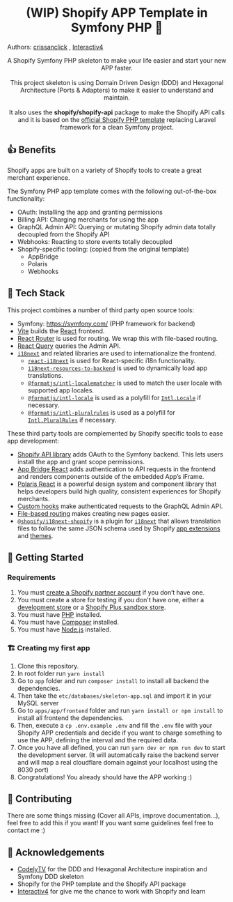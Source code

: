<h1 align="center">(WIP) Shopify APP Template in Symfony PHP 🐘</h1>

Authors: [crissanclick](https://github.com/crissanclick) , [Interactiv4](https://interactiv4.com)

<p align="center">
  A Shopify Symfony PHP skeleton to make your life easier and start your new APP faster.
  <br />
  <br />
  This project skeleton is using Domain Driven Design (DDD) and Hexagonal Architecture (Ports & Adapters) to make it easier to understand and maintain.
  <br />
  <br />
  It also uses the <b>shopify/shopify-api</b> package to make the Shopify API calls and it is based on the <a href="https://github.com/Shopify/shopify-app-template-php">official Shopify PHP template</a> replacing Laravel framework for a clean Symfony project.
</p>

## 👍 Benefits

Shopify apps are built on a variety of Shopify tools to create a great merchant experience.

The Symfony PHP app template comes with the following out-of-the-box functionality:

- OAuth: Installing the app and granting permissions
- Billing API: Charging merchants for using the app
- GraphQL Admin API: Querying or mutating Shopify admin data totally decoupled from the Shopify API
- Webhooks: Reacting to store events totally decoupled
- Shopify-specific tooling: (copied from the original template)
    -   AppBridge
    -   Polaris
    -   Webhooks

## 🐳 Tech Stack

This project combines a number of third party open source tools:
- Symfony: https://symfony.com/ (PHP framework for backend)
- [Vite](https://vitejs.dev/) builds the [React](https://reactjs.org/) frontend.
- [React Router](https://reactrouter.com/) is used for routing. We wrap this with file-based routing.
- [React Query](https://react-query.tanstack.com/) queries the Admin API.
- [`i18next`](https://www.i18next.com/) and related libraries are used to internationalize the frontend.
    -   [`react-i18next`](https://react.i18next.com/) is used for React-specific i18n functionality.
    -   [`i18next-resources-to-backend`](https://github.com/i18next/i18next-resources-to-backend) is used to dynamically load app translations.
    -   [`@formatjs/intl-localematcher`](https://formatjs.io/docs/polyfills/intl-localematcher/) is used to match the user locale with supported app locales.
    -   [`@formatjs/intl-locale`](https://formatjs.io/docs/polyfills/intl-locale) is used as a polyfill for [`Intl.Locale`](https://developer.mozilla.org/en-US/docs/Web/JavaScript/Reference/Global_Objects/Intl/Locale) if necessary.
    -   [`@formatjs/intl-pluralrules`](https://formatjs.io/docs/polyfills/intl-pluralrules) is used as a polyfill for [`Intl.PluralRules`](https://developer.mozilla.org/en-US/docs/Web/JavaScript/Reference/Global_Objects/Intl/PluralRules) if necessary.

These third party tools are complemented by Shopify specific tools to ease app development:
-   [Shopify API library](https://github.com/Shopify/shopify-api-php) adds OAuth to the Symfony backend. This lets users install the app and grant scope permissions.
-   [App Bridge React](https://shopify.dev/docs/tools/app-bridge/react-components) adds authentication to API requests in the frontend and renders components outside of the embedded App’s iFrame.
-   [Polaris React](https://polaris.shopify.com/) is a powerful design system and component library that helps developers build high quality, consistent experiences for Shopify merchants.
-   [Custom hooks](https://github.com/Shopify/shopify-frontend-template-react/tree/main/hooks) make authenticated requests to the GraphQL Admin API.
-   [File-based routing](https://github.com/Shopify/shopify-frontend-template-react/blob/main/Routes.jsx) makes creating new pages easier.
-   [`@shopify/i18next-shopify`](https://github.com/Shopify/i18next-shopify) is a plugin for [`i18next`](https://www.i18next.com/) that allows translation files to follow the same JSON schema used by Shopify [app extensions](https://shopify.dev/docs/apps/checkout/best-practices/localizing-ui-extensions#how-it-works) and [themes](https://shopify.dev/docs/themes/architecture/locales/storefront-locale-files#usage).

## 🚀 Getting Started

### Requirements
1. You must [create a Shopify partner account](https://partners.shopify.com/signup) if you don’t have one.
1. You must create a store for testing if you don't have one, either a [development store](https://help.shopify.com/en/partners/dashboard/development-stores#create-a-development-store) or a [Shopify Plus sandbox store](https://help.shopify.com/en/partners/dashboard/managing-stores/plus-sandbox-store).
1. You must have [PHP](https://www.php.net/) installed.
1. You must have [Composer](https://getcomposer.org/) installed.
1. You must have [Node.js](https://nodejs.org/) installed.

### 🏗️ Creating my first app

1. Clone this repository.
2. In root folder run `yarn install`
3. Go to `app` folder and run `composer install` to install all backend the dependencies.
4. Then take the `etc/databases/skeleton-app.sql` and import it in your MySQL server
5. Go to `apps/app/frontend` folder and run `yarn install or npm install` to install all frontend the dependencies.
6. Then, execute a `cp .env.example .env` and fill the `.env` file with your Shopify APP credentials and decide if you want to charge something to use the APP, defining the interval and the required data.
7. Once you have all defined, you can run `yarn dev or npm run dev` to start the development server. (It will automatically raise the backend server and will map a real cloudflare domain against your localhost using the 8030 port)
8. Congratulations! You already should have the APP working :)

## 🤔 Contributing

There are some things missing (Cover all APIs, improve documentation...), feel free to add this if you want! If you want
some guidelines feel free to contact me :)

## 📝 Acknowledgements
- [CodelyTV](https://codely.com/) for the DDD and Hexagonal Architecture inspiration and Symfony DDD skeleton
- Shopify for the PHP template and the Shopify API package
- [Interactiv4](https://interactiv4.com) for give me the chance to work with Shopify and learn
